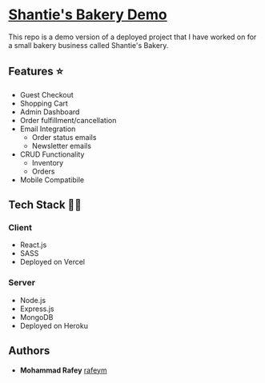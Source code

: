 # [Shantie's Bakery Demo](https://shanties-bakery-demo.vercel.app/)

This repo is a demo version of a deployed project that I have worked on for a small bakery business called Shantie's Bakery.

## Features ⭐

- Guest Checkout
- Shopping Cart
- Admin Dashboard
- Order fulfillment/cancellation
- Email Integration
  - Order status emails
  - Newsletter emails
- CRUD Functionality
  - Inventory
  - Orders
- Mobile Compatibile

## Tech Stack 👨‍💻

### Client

- React.js
- SASS
- Deployed on Vercel

### Server

- Node.js
- Express.js
- MongoDB
- Deployed on Heroku

## Authors

- **Mohammad Rafey** [rafeym](https://github.com/rafeym)
